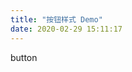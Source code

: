 ```yaml
---
title: "按钮样式 Demo"
date: 2020-02-29 15:11:17
---
```


<style>
	.btn {
		background-image: linear-gradient(45deg, #f1c40f 50%, transparent 50%);
		background-position: 100%;
		background-size: 400%;
		transition: background 300ms ease-in-out;
	}
	.btn:hover {
		background-position: 0;
	}
</style>

<div class="btn">button</div>
